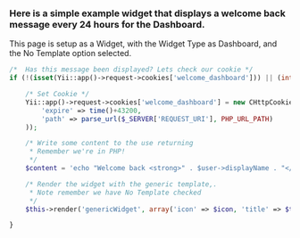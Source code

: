 ### Here is a simple example widget that displays a welcome back message every 24 hours for the Dashboard.

This page is setup as a Widget, with the Widget Type as Dashboard, and the No Template option selected.

```php
/*  Has this message been displayed? Lets check our cookie */
if (!(isset(Yii::app()->request->cookies['welcome_dashboard'])) || (int)Yii::app()->request->cookies['welcome_dashboard']->value != 1) {

    /* Set Cookie */
    Yii::app()->request->cookies['welcome_dashboard'] = new CHttpCookie('welcome_dashboard', 1, array(
        'expire' => time()+43200, 
        'path' => parse_url($_SERVER['REQUEST_URI'], PHP_URL_PATH)
    ));

    /* Write some content to the use returning 
     * Remember we're in PHP! 
     */
    $content = 'echo "Welcome back <strong>" . $user->displayName . "</strong>!";';

    /* Render the widget with the generic template,. 
     * Note remember we have No Template checked 
     */
    $this->render('genericWidget', array('icon' => $icon, 'title' => $title, 'content' => $content, 'user' => $user));

}
```

